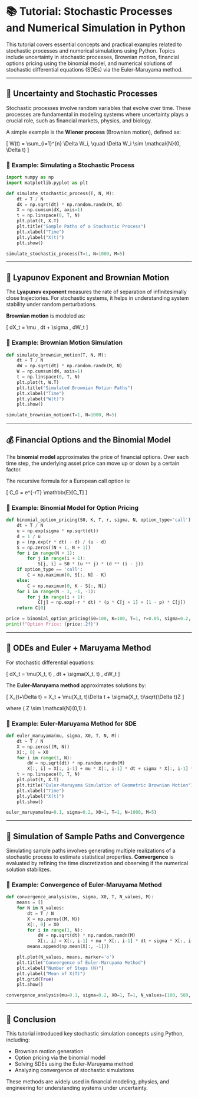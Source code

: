 # 📚 Tutorial: Stochastic Processes and Numerical Simulation in Python

This tutorial covers essential concepts and practical examples related to stochastic processes and numerical simulations using Python. Topics include uncertainty in stochastic processes, Brownian motion, financial options pricing using the binomial model, and numerical solutions of stochastic differential equations (SDEs) via the Euler-Maruyama method.

---

## 🌟 **Uncertainty and Stochastic Processes**

Stochastic processes involve random variables that evolve over time. These processes are fundamental in modeling systems where uncertainty plays a crucial role, such as financial markets, physics, and biology.

A simple example is the **Wiener process** (Brownian motion), defined as:

\[
W(t) = \sum_{i=1}^{n} \Delta W_i, \quad \Delta W_i \sim \mathcal{N}(0, \Delta t)
\]

### 🐍 **Example: Simulating a Stochastic Process**

```python
import numpy as np
import matplotlib.pyplot as plt

def simulate_stochastic_process(T, N, M):
    dt = T / N
    dX = np.sqrt(dt) * np.random.randn(M, N)
    X = np.cumsum(dX, axis=1)
    t = np.linspace(0, T, N)
    plt.plot(t, X.T)
    plt.title("Sample Paths of a Stochastic Process")
    plt.xlabel("Time")
    plt.ylabel("X(t)")
    plt.show()

simulate_stochastic_process(T=1, N=1000, M=5)
```

---

## 🌊 **Lyapunov Exponent and Brownian Motion**

The **Lyapunov exponent** measures the rate of separation of infinitesimally close trajectories. For stochastic systems, it helps in understanding system stability under random perturbations.

**Brownian motion** is modeled as:

\[
dX_t = \mu \, dt + \sigma \, dW_t
\]

### 🐍 **Example: Brownian Motion Simulation**

```python
def simulate_brownian_motion(T, N, M):
    dt = T / N
    dW = np.sqrt(dt) * np.random.randn(M, N)
    W = np.cumsum(dW, axis=1)
    t = np.linspace(0, T, N)
    plt.plot(t, W.T)
    plt.title("Simulated Brownian Motion Paths")
    plt.xlabel("Time")
    plt.ylabel("W(t)")
    plt.show()

simulate_brownian_motion(T=1, N=1000, M=5)
```

---

## 💰 **Financial Options and the Binomial Model**

The **binomial model** approximates the price of financial options. Over each time step, the underlying asset price can move up or down by a certain factor.

The recursive formula for a European call option is:

\[
C_0 = e^{-rT} \mathbb{E}[C_T]
\]

### 🐍 **Example: Binomial Model for Option Pricing**

```python
def binomial_option_pricing(S0, K, T, r, sigma, N, option_type='call'):
    dt = T / N
    u = np.exp(sigma * np.sqrt(dt))
    d = 1 / u
    p = (np.exp(r * dt) - d) / (u - d)
    S = np.zeros((N + 1, N + 1))
    for i in range(N + 1):
        for j in range(i + 1):
            S[j, i] = S0 * (u ** j) * (d ** (i - j))
    if option_type == 'call':
        C = np.maximum(0, S[:, N] - K)
    else:
        C = np.maximum(0, K - S[:, N])
    for i in range(N - 1, -1, -1):
        for j in range(i + 1):
            C[j] = np.exp(-r * dt) * (p * C[j + 1] + (1 - p) * C[j])
    return C[0]

price = binomial_option_pricing(S0=100, K=100, T=1, r=0.05, sigma=0.2, N=100)
print(f"Option Price: {price:.2f}")
```

---

## 🧮 **ODEs and Euler + Maruyama Method**

For stochastic differential equations:

\[
dX_t = \mu(X_t, t) \, dt + \sigma(X_t, t) \, dW_t
\]

The **Euler-Maruyama method** approximates solutions by:

\[
X_{t+\Delta t} = X_t + \mu(X_t, t)\Delta t + \sigma(X_t, t)\sqrt{\Delta t}Z
\]

where \( Z \sim \mathcal{N}(0,1) \).

### 🐍 **Example: Euler-Maruyama Method for SDE**

```python
def euler_maruyama(mu, sigma, X0, T, N, M):
    dt = T / N
    X = np.zeros((M, N))
    X[:, 0] = X0
    for i in range(1, N):
        dW = np.sqrt(dt) * np.random.randn(M)
        X[:, i] = X[:, i-1] + mu * X[:, i-1] * dt + sigma * X[:, i-1] * dW
    t = np.linspace(0, T, N)
    plt.plot(t, X.T)
    plt.title("Euler-Maruyama Simulation of Geometric Brownian Motion")
    plt.xlabel("Time")
    plt.ylabel("X(t)")
    plt.show()

euler_maruyama(mu=0.1, sigma=0.2, X0=1, T=1, N=1000, M=5)
```

---

## 🎲 **Simulation of Sample Paths and Convergence**

Simulating sample paths involves generating multiple realizations of a stochastic process to estimate statistical properties. **Convergence** is evaluated by refining the time discretization and observing if the numerical solution stabilizes.

### 🐍 **Example: Convergence of Euler-Maruyama Method**

```python
def convergence_analysis(mu, sigma, X0, T, N_values, M):
    means = []
    for N in N_values:
        dt = T / N
        X = np.zeros((M, N))
        X[:, 0] = X0
        for i in range(1, N):
            dW = np.sqrt(dt) * np.random.randn(M)
            X[:, i] = X[:, i-1] + mu * X[:, i-1] * dt + sigma * X[:, i-1] * dW
        means.append(np.mean(X[:, -1]))

    plt.plot(N_values, means, marker='o')
    plt.title("Convergence of Euler-Maruyama Method")
    plt.xlabel("Number of Steps (N)")
    plt.ylabel("Mean of X(T)")
    plt.grid(True)
    plt.show()

convergence_analysis(mu=0.1, sigma=0.2, X0=1, T=1, N_values=[100, 500, 1000, 5000], M=100)
```

---

## 🎯 **Conclusion**

This tutorial introduced key stochastic simulation concepts using Python, including:

- Brownian motion generation
- Option pricing via the binomial model
- Solving SDEs using the Euler-Maruyama method
- Analyzing convergence of stochastic simulations

These methods are widely used in financial modeling, physics, and engineering for understanding systems under uncertainty.
